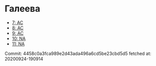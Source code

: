 # Галеева
- [7: AC](7.md)
- [8: AC](8.md)
- [9: AC](9.md)
- [10: NA](10.md)
- [11: NA](11.md)

Commit: 4458c0a3fca989e2d43ada496a6cd5be23cbd5d5
 fetched at: 20200924-190914
